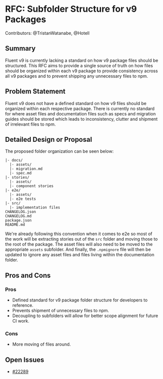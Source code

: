 # RFC: Subfolder Structure for v9 Packages

Contributors: @TristanWatanabe, @Hotell

## Summary

Fluent v9 is currently lacking a standard on how v9 package files should be structured. This RFC aims to provide a single source of truth on how files should be organized within each v9 package to provide consistency across all v9 packages and to prevent shipping any unnecessary files to npm.

## Problem Statement

Fluent v9 does not have a defined standard on how v9 files should be organized within each respective package. There is currently no standard for where asset files and documentation files such as specs and migration guides should be stored which leads to inconsistency, clutter and shipment of irrelevant files to npm.

## Detailed Design or Proposal

The proposed folder organization can be seen below:

```
|- docs/
  |- assets/
  |- migration.md
  |- spec.md
|- stories/
  |- assets/
  |- component stories
|- e2e/
  |- assets/
  |- e2e tests
|- src/
  |- implementation files
CHANGELOG.json
CHANGELOG.md
package.json
README.md
```

We're already following this convention when it comes to e2e so most of the work will be extracting stories out of the `src` folder and moving those to the root of the package. The asset files will also need to be moved to the appropriate `assets` subfolder. And finally, the `.npmignore` file will then be updated to ignore any asset files and files living within the documentation folder.

## Pros and Cons

### Pros

- Defined standard for v9 package folder structure for developers to reference.
- Prevents shipment of unnecessary files to npm.
- Decoupling to subfolders will allow for better scope alignment for future CI work.

### Cons

- More moving of files around.

## Open Issues

- [#22289](https://github.com/microsoft/fluentui/issues/22289)
